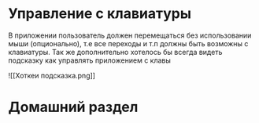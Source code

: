 # Управление с клавиатуры 

В приложении пользователь должен перемещаться без использовании мыши (опционально), т.е все переходы и т.п должны быть возможны с клавиатуры. 
Так же дополнительно хотелось бы всегда видеть подсказку как управлять приложением с клавы

![[Хоткеи подсказка.png]]

# Домашний раздел

